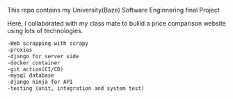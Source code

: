 This repo contains my University(Baze) Software Enginnering final Project

Here, I collaborated with my class mate to bulild a price comparison website using lots of technologies.

```txt
-Web scrapping with scrapy
-proxies
-django for server side
-docker container
-git action(CI/CD)
-mysql database
-django ninja for API
-testing (unit, integration and system test)
```
